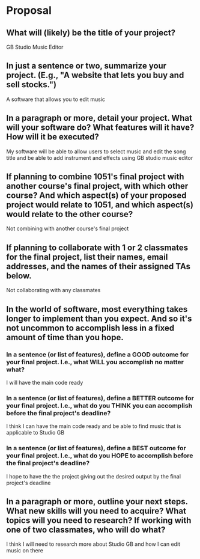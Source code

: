 # Proposal
## What will (likely) be the title of your project?

GB Studio Music Editor

## In just a sentence or two, summarize your project. (E.g., "A website that lets you buy and sell stocks.")

A software that allows you to edit music

## In a paragraph or more, detail your project. What will your software do? What features will it have? How will it be executed?

My software will be able to allow users to select music and edit the song title and be able to add instrument and effects using GB studio music editor

## If planning to combine 1051's final project with another course's final project, with which other course? And which aspect(s) of your proposed project would relate to 1051, and which aspect(s) would relate to the other course?

Not combining with another course's final project

## If planning to collaborate with 1 or 2 classmates for the final project, list their names, email addresses, and the names of their assigned TAs below.

Not collaborating with any classmates

## In the world of software, most everything takes longer to implement than you expect. And so it's not uncommon to accomplish less in a fixed amount of time than you hope.

### In a sentence (or list of features), define a GOOD outcome for your final project. I.e., what WILL you accomplish no matter what?

I will have the main code ready

### In a sentence (or list of features), define a BETTER outcome for your final project. I.e., what do you THINK you can accomplish before the final project's deadline?

I think I can have the main code ready and be able to find music that is applicable to Studio GB

### In a sentence (or list of features), define a BEST outcome for your final project. I.e., what do you HOPE to accomplish before the final project's deadline?

I hope to have the the project giving out the desired output by the final project's deadline

## In a paragraph or more, outline your next steps. What new skills will you need to acquire? What topics will you need to research? If working with one of two classmates, who will do what?

I think I will need to research more about Studio GB and how I can edit music on there
